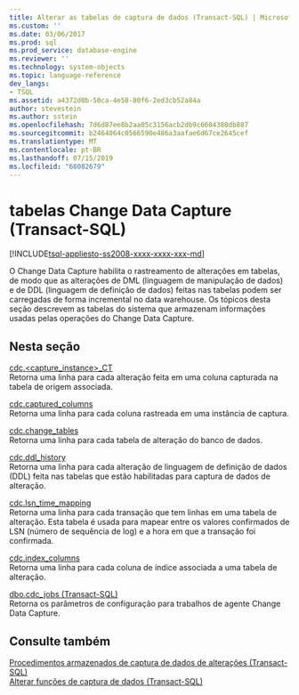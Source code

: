 ```yaml
---
title: Alterar as tabelas de captura de dados (Transact-SQL) | Microsoft Docs
ms.custom: ''
ms.date: 03/06/2017
ms.prod: sql
ms.prod_service: database-engine
ms.reviewer: ''
ms.technology: system-objects
ms.topic: language-reference
dev_langs:
- TSQL
ms.assetid: a4372d0b-50ca-4e58-80f6-2ed3cb52a84a
author: stevestein
ms.author: sstein
ms.openlocfilehash: 7d6d87ee8b2aa05c3156acb2db9c6604380db887
ms.sourcegitcommit: b2464064c0566590e486a3aafae6d67ce2645cef
ms.translationtype: MT
ms.contentlocale: pt-BR
ms.lasthandoff: 07/15/2019
ms.locfileid: "68082679"
---
```

# <a name="change-data-capture-tables-transact-sql"></a>tabelas Change Data Capture (Transact-SQL)
[!INCLUDE[tsql-appliesto-ss2008-xxxx-xxxx-xxx-md](../../includes/tsql-appliesto-ss2008-xxxx-xxxx-xxx-md.md)]

  O Change Data Capture habilita o rastreamento de alterações em tabelas, de modo que as alterações de DML (linguagem de manipulação de dados) e de DDL (linguagem de definição de dados) feitas nas tabelas podem ser carregadas de forma incremental no data warehouse. Os tópicos desta seção descrevem as tabelas do sistema que armazenam informações usadas pelas operações do Change Data Capture.  
  
## <a name="in-this-section"></a>Nesta seção  
 [cdc.<capture_instance>_CT](../../relational-databases/system-tables/cdc-capture-instance-ct-transact-sql.md)  
 Retorna uma linha para cada alteração feita em uma coluna capturada na tabela de origem associada.  
  
 [cdc.captured_columns](../../relational-databases/system-tables/cdc-captured-columns-transact-sql.md)  
 Retorna uma linha para cada coluna rastreada em uma instância de captura.  
  
 [cdc.change_tables](../../relational-databases/system-tables/cdc-change-tables-transact-sql.md)  
 Retorna uma linha para cada tabela de alteração do banco de dados.  
  
 [cdc.ddl_history](../../relational-databases/system-tables/cdc-ddl-history-transact-sql.md)  
 Retorna uma linha para cada alteração de linguagem de definição de dados (DDL) feita nas tabelas que estão habilitadas para captura de dados de alteração.  
  
 [cdc.lsn_time_mapping](../../relational-databases/system-tables/cdc-lsn-time-mapping-transact-sql.md)  
 Retorna uma linha para cada transação que tem linhas em uma tabela de alteração. Esta tabela é usada para mapear entre os valores confirmados de LSN (número de sequência de log) e a hora em que a transação foi confirmada.  
  
 [cdc.index_columns](../../relational-databases/system-tables/cdc-index-columns-transact-sql.md)  
 Retorna uma linha para cada coluna de índice associada a uma tabela de alteração.  
  
 [dbo.cdc_jobs &#40;Transact-SQL&#41;](../../relational-databases/system-tables/dbo-cdc-jobs-transact-sql.md)  
 Retorna os parâmetros de configuração para trabalhos de agente Change Data Capture.  
  
## <a name="see-also"></a>Consulte também  
 [Procedimentos armazenados de captura de dados de alterações &#40;Transact-SQL&#41;](../../relational-databases/system-stored-procedures/change-data-capture-stored-procedures-transact-sql.md)   
 [Alterar funções de captura de dados &#40;Transact-SQL&#41;](../../relational-databases/system-functions/change-data-capture-functions-transact-sql.md)  
  
  
